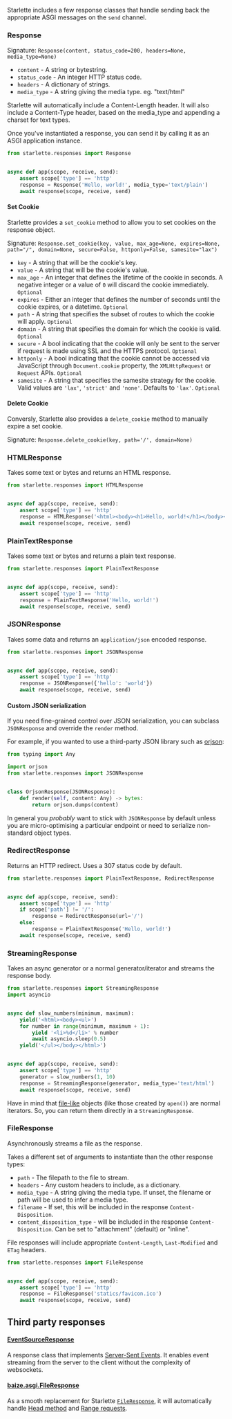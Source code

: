 
Starlette includes a few response classes that handle sending back the
appropriate ASGI messages on the `send` channel.

### Response

Signature: `Response(content, status_code=200, headers=None, media_type=None)`

* `content` - A string or bytestring.
* `status_code` - An integer HTTP status code.
* `headers` - A dictionary of strings.
* `media_type` - A string giving the media type. eg. "text/html"

Starlette will automatically include a Content-Length header. It will also
include a Content-Type header, based on the media_type and appending a charset
for text types.

Once you've instantiated a response, you can send it by calling it as an
ASGI application instance.

```python
from starlette.responses import Response


async def app(scope, receive, send):
    assert scope['type'] == 'http'
    response = Response('Hello, world!', media_type='text/plain')
    await response(scope, receive, send)
```
#### Set Cookie

Starlette provides a `set_cookie` method to allow you to set cookies on the response object.

Signature: `Response.set_cookie(key, value, max_age=None, expires=None, path="/", domain=None, secure=False, httponly=False, samesite="lax")`

* `key` - A string that will be the cookie's key.
* `value` - A string that will be the cookie's value.
* `max_age` - An integer that defines the lifetime of the cookie in seconds. A negative integer or a value of `0` will discard the cookie immediately. `Optional`
* `expires` - Either an integer that defines the number of seconds until the cookie expires, or a datetime. `Optional`
* `path` - A string that specifies the subset of routes to which the cookie will apply. `Optional`
* `domain` - A string that specifies the domain for which the cookie is valid. `Optional`
* `secure` - A bool indicating that the cookie will only be sent to the server if request is made using SSL and the HTTPS protocol. `Optional`
* `httponly` - A bool indicating that the cookie cannot be accessed via JavaScript through `Document.cookie` property, the `XMLHttpRequest` or `Request` APIs. `Optional`
* `samesite` - A string that specifies the samesite strategy for the cookie. Valid values are `'lax'`, `'strict'` and `'none'`. Defaults to `'lax'`. `Optional`

#### Delete Cookie

Conversly, Starlette also provides a `delete_cookie` method to manually expire a set cookie.

Signature: `Response.delete_cookie(key, path='/', domain=None)`


### HTMLResponse

Takes some text or bytes and returns an HTML response.

```python
from starlette.responses import HTMLResponse


async def app(scope, receive, send):
    assert scope['type'] == 'http'
    response = HTMLResponse('<html><body><h1>Hello, world!</h1></body></html>')
    await response(scope, receive, send)
```

### PlainTextResponse

Takes some text or bytes and returns a plain text response.

```python
from starlette.responses import PlainTextResponse


async def app(scope, receive, send):
    assert scope['type'] == 'http'
    response = PlainTextResponse('Hello, world!')
    await response(scope, receive, send)
```

### JSONResponse

Takes some data and returns an `application/json` encoded response.

```python
from starlette.responses import JSONResponse


async def app(scope, receive, send):
    assert scope['type'] == 'http'
    response = JSONResponse({'hello': 'world'})
    await response(scope, receive, send)
```

#### Custom JSON serialization

If you need fine-grained control over JSON serialization, you can subclass
`JSONResponse` and override the `render` method.

For example, if you wanted to use a third-party JSON library such as
[orjson](https://pypi.org/project/orjson/):

```python
from typing import Any

import orjson
from starlette.responses import JSONResponse


class OrjsonResponse(JSONResponse):
    def render(self, content: Any) -> bytes:
        return orjson.dumps(content)
```

In general you *probably* want to stick with `JSONResponse` by default unless
you are micro-optimising a particular endpoint or need to serialize non-standard
object types.

### RedirectResponse

Returns an HTTP redirect. Uses a 307 status code by default.

```python
from starlette.responses import PlainTextResponse, RedirectResponse


async def app(scope, receive, send):
    assert scope['type'] == 'http'
    if scope['path'] != '/':
        response = RedirectResponse(url='/')
    else:
        response = PlainTextResponse('Hello, world!')
    await response(scope, receive, send)
```

### StreamingResponse

Takes an async generator or a normal generator/iterator and streams the response body.

```python
from starlette.responses import StreamingResponse
import asyncio


async def slow_numbers(minimum, maximum):
    yield('<html><body><ul>')
    for number in range(minimum, maximum + 1):
        yield '<li>%d</li>' % number
        await asyncio.sleep(0.5)
    yield('</ul></body></html>')


async def app(scope, receive, send):
    assert scope['type'] == 'http'
    generator = slow_numbers(1, 10)
    response = StreamingResponse(generator, media_type='text/html')
    await response(scope, receive, send)
```

Have in mind that <a href="https://docs.python.org/3/glossary.html#term-file-like-object" target="_blank">file-like</a> objects (like those created by `open()`) are normal iterators. So, you can return them directly in a `StreamingResponse`.

### FileResponse

Asynchronously streams a file as the response.

Takes a different set of arguments to instantiate than the other response types:

* `path` - The filepath to the file to stream.
* `headers` - Any custom headers to include, as a dictionary.
* `media_type` - A string giving the media type. If unset, the filename or path will be used to infer a media type.
* `filename` - If set, this will be included in the response `Content-Disposition`.
* `content_disposition_type` - will be included in the response `Content-Disposition`. Can be set to "attachment" (default) or "inline".

File responses will include appropriate `Content-Length`, `Last-Modified` and `ETag` headers.

```python
from starlette.responses import FileResponse


async def app(scope, receive, send):
    assert scope['type'] == 'http'
    response = FileResponse('statics/favicon.ico')
    await response(scope, receive, send)
```

## Third party responses

#### [EventSourceResponse](https://github.com/sysid/sse-starlette)

A response class that implements [Server-Sent Events](https://html.spec.whatwg.org/multipage/server-sent-events.html). It enables event streaming from the server to the client without the complexity of websockets.

#### [baize.asgi.FileResponse](https://baize.aber.sh/asgi#fileresponse)

As a smooth replacement for Starlette [`FileResponse`](https://www.starlette.io/responses/#fileresponse), it will automatically handle [Head method](https://developer.mozilla.org/en-US/docs/Web/HTTP/Methods/HEAD) and [Range requests](https://developer.mozilla.org/en-US/docs/Web/HTTP/Range_requests).
